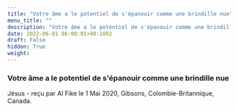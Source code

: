 ```yaml
---
title: "Votre âme a le potentiel de s'épanouir comme une brindille nue"
menu_title: ""
description: "Votre âme a le potentiel de s'épanouir comme une brindille nue"
date: 2022-06-01 06:00:01+00:1082
draft: False
hidden: True
weight:
---
```

### Votre âme a le potentiel de s'épanouir comme une brindille nue

Jésus - reçu par Al Fike le 1 Mai 2020, Gibsons, Colombie-Britannique, Canada.



